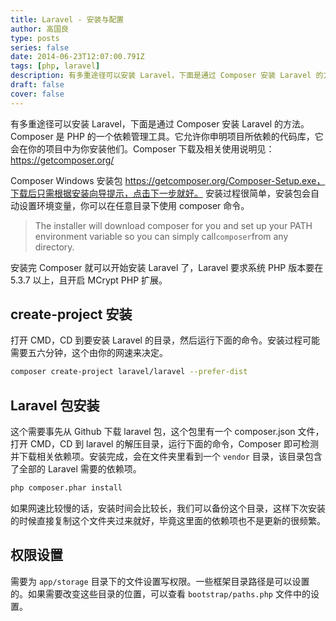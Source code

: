 ```yaml
---
title: Laravel - 安装与配置
author: 高国良
type: posts
series: false
date: 2014-06-23T12:07:00.791Z
tags: [php, laravel]
description: 有多重途径可以安装 Laravel，下面是通过 Composer 安装 Laravel 的方法。Composer 是 PHP 的一个依赖管理工具。它允许你申明项目所依赖的代码库，它会在你的项目中为你安装他们。
draft: false 
cover: false
---
```


有多重途径可以安装 Laravel，下面是通过 Composer 安装 Laravel 的方法。Composer 是 PHP 的一个依赖管理工具。它允许你申明项目所依赖的代码库，它会在你的项目中为你安装他们。Composer 下载及相关使用说明见：https://getcomposer.org/

Composer Windows 安装包 https://getcomposer.org/Composer-Setup.exe，下载后只需根据安装向导提示，点击下一步就好。
安装过程很简单，安装包会自动设置环境变量，你可以在任意目录下使用 composer 命令。

> The installer will download composer for you and set up your PATH environment variable so you can simply call`composer`from any directory.

安装完 Composer 就可以开始安装 Laravel 了，Laravel 要求系统 PHP 版本要在 5.3.7 以上，且开启 MCrypt PHP 扩展。

## create-project 安装

打开 CMD，CD 到要安装 Laravel 的目录，然后运行下面的命令。安装过程可能需要五六分钟，这个由你的网速来决定。

```bash
composer create-project laravel/laravel --prefer-dist
```

## Laravel 包安装

这个需要事先从 Github 下载 laravel 包，这个包里有一个 composer.json 文件，打开 CMD，CD 到 laravel 的解压目录，运行下面的命令，Composer 即可检测并下载相关依赖项。安装完成，会在文件夹里看到一个 `vendor` 目录，该目录包含了全部的 Laravel 需要的依赖项。

```bash
php composer.phar install
```

如果网速比较慢的话，安装时间会比较长，我们可以备份这个目录，这样下次安装的时候直接复制这个文件夹过来就好，毕竟这里面的依赖项也不是更新的很频繁。

## 权限设置

需要为 `app/storage` 目录下的文件设置写权限。一些框架目录路径是可以设置的。如果需要改变这些目录的位置，可以查看 `bootstrap/paths.php` 文件中的设置。
